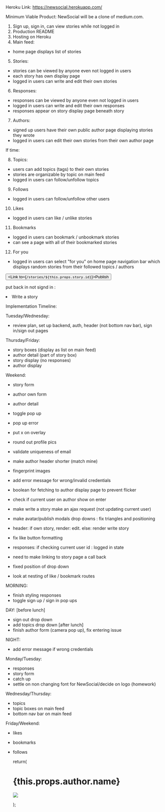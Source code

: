 Heroku Link:
https://newsocial.herokuapp.com/

Minimum Viable Product:
NewSocial will be a clone of medium.com.

1. Sign up, sign in, can view stories while not logged in
2. Production README
3. Hosting on Heroku
4. Main feed:
  - home page displays list of stories
5. Stories:
  - stories can be viewed by anyone even not logged in users
  - each story has own display page
  - logged in users can write and edit their own stories
6. Responses:
  - responses can be viewed by anyone even not logged in users
  - logged in users can write and edit their own responses
  - responses appear on story display page beneath story
7. Authors:
  - signed up users have their own public author page displaying stories they wrote
  - logged in users can edit their own stories from their own author page  

If time:

8. Topics:
  - users can add topics (tags) to their own stories
  - stories are organizable by topic on main feed
  - logged in users can follow/unfollow topics
9. Follows
  - logged in users can follow/unfollow other users
10. Likes
  - logged in users can like / unlike stories
11. Bookmarks
  - logged in users can bookmark / unbookmark stories
  - can see a page with all of their bookmarked stories
12. For you
  - logged in users can select "for you" on home page navigation bar which displays random stories from their followed topics / authors


  <ResponseForm story={this.props.selectedStory} currentUser={this.props.session.currentUser} createResponse={this.props.createResponse}/>

  <button className="save-button round-button publish-dropdown-button" onClick={this.createStory}><Link to={`/stories/${this.props.story.id}`}></Link>Publish</button>



put back in not signd in :
<li className="greywritestory loginbutton"><Link to="/writestory">Write a story</Link></li>


Implementation Timeline:

Tuesday/Wednesday:
- review plan, set up backend, auth, header (not bottom nav bar), sign in/sign out pages

Thursday/Friday:
- story boxes (display as list on main feed)
- author detail (part of story box)
- story display (no responses)
- author display

Weekend:
- story form
- author own form
- author detail


- toggle pop up
- pop up error
- put x on overlay
- round out profile pics  
- validate uniqueness of email
- make author header shorter (match mine)
- fingerprint images
- add error message for wrong/invalid credentials
- boolean for fetching to author display page to prevent flicker
- check if current user on author show on enter
- make write a story make an ajax request (not updating current user)
- make avatar/publish modals drop downs : fix triangles and positioning

- header: if own story, render: edit. else: render write story

- fix like button formatting


- responses: if checking current user id : logged in state


- need to make linking to story page a call back

- fixed position of drop down

- look at nesting of like / bookmark routes 

MORNING:
- finish styling responses
- toggle sign up / sign in pop ups

DAY:
[before lunch]
- sign out drop down
- add topics drop down
[after lunch]
- finish author form (camera pop up), fix entering issue

NIGHT:
- add error message if wrong credentials

Monday/Tuesday:
- responses
- story form
- catch up
- settle on non changing font for NewSocial/decide on logo (homework)

Wednesday/Thursday:
- topics
- topic boxes on main feed
- bottom nav bar on main feed

Friday/Weekend:
- likes
- bookmarks
- follows


    return(
      <div className="author-header">
        <div className="author-box group">
          <h1 className="author-name">{this.props.author.name}</h1>
          <img src={this.props.authorPic} className = "image-profile"></img>
        </div>
      </div>

    );
